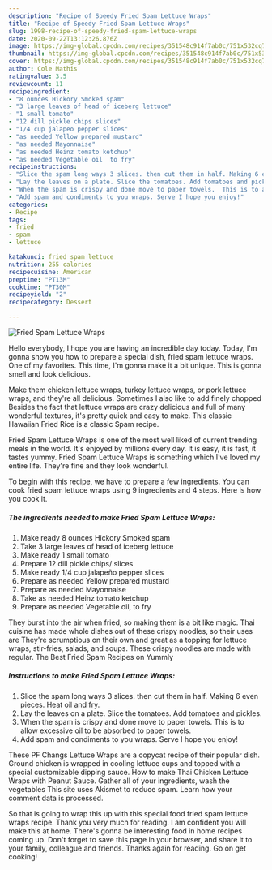 ```yaml
---
description: "Recipe of Speedy Fried Spam Lettuce Wraps"
title: "Recipe of Speedy Fried Spam Lettuce Wraps"
slug: 1998-recipe-of-speedy-fried-spam-lettuce-wraps
date: 2020-09-22T13:12:26.876Z
image: https://img-global.cpcdn.com/recipes/351548c914f7ab0c/751x532cq70/fried-spam-lettuce-wraps-recipe-main-photo.jpg
thumbnail: https://img-global.cpcdn.com/recipes/351548c914f7ab0c/751x532cq70/fried-spam-lettuce-wraps-recipe-main-photo.jpg
cover: https://img-global.cpcdn.com/recipes/351548c914f7ab0c/751x532cq70/fried-spam-lettuce-wraps-recipe-main-photo.jpg
author: Cole Mathis
ratingvalue: 3.5
reviewcount: 11
recipeingredient:
- "8 ounces Hickory Smoked spam"
- "3 large leaves of head of iceberg lettuce"
- "1 small tomato"
- "12 dill pickle chips slices"
- "1/4 cup jalapeo pepper slices"
- "as needed Yellow prepared mustard"
- "as needed Mayonnaise"
- "as needed Heinz tomato ketchup"
- "as needed Vegetable oil  to fry"
recipeinstructions:
- "Slice the spam long ways 3 slices. then cut them in half. Making 6 even pieces. Heat oil and fry."
- "Lay the leaves on a plate. Slice the tomatoes. Add tomatoes and pickles."
- "When the spam is crispy and done move to paper towels.  This is to allow excessive oil to be absorbed to paper towels."
- "Add spam and condiments to you wraps. Serve I hope you enjoy!"
categories:
- Recipe
tags:
- fried
- spam
- lettuce

katakunci: fried spam lettuce 
nutrition: 255 calories
recipecuisine: American
preptime: "PT13M"
cooktime: "PT30M"
recipeyield: "2"
recipecategory: Dessert

---
```



![Fried Spam Lettuce Wraps](https://img-global.cpcdn.com/recipes/351548c914f7ab0c/751x532cq70/fried-spam-lettuce-wraps-recipe-main-photo.jpg)

Hello everybody, I hope you are having an incredible day today. Today, I'm gonna show you how to prepare a special dish, fried spam lettuce wraps. One of my favorites. This time, I'm gonna make it a bit unique. This is gonna smell and look delicious.

Make them chicken lettuce wraps, turkey lettuce wraps, or pork lettuce wraps, and they&#39;re all delicious. Sometimes I also like to add finely chopped Besides the fact that lettuce wraps are crazy delicious and full of many wonderful textures, it&#39;s pretty quick and easy to make. This classic Hawaiian Fried Rice is a classic Spam recipe.

Fried Spam Lettuce Wraps is one of the most well liked of current trending meals in the world. It's enjoyed by millions every day. It is easy, it is fast, it tastes yummy. Fried Spam Lettuce Wraps is something which I've loved my entire life. They're fine and they look wonderful.


To begin with this recipe, we have to prepare a few ingredients. You can cook fried spam lettuce wraps using 9 ingredients and 4 steps. Here is how you cook it.

<!--inarticleads1-->

##### The ingredients needed to make Fried Spam Lettuce Wraps:

1. Make ready 8 ounces Hickory Smoked spam
1. Take 3 large leaves of head of iceberg lettuce
1. Make ready 1 small tomato
1. Prepare 12 dill pickle chips/ slices
1. Make ready 1/4 cup jalapeño pepper slices
1. Prepare as needed Yellow prepared mustard
1. Prepare as needed Mayonnaise
1. Take as needed Heinz tomato ketchup
1. Prepare as needed Vegetable oil,  to fry


They burst into the air when fried, so making them is a bit like magic. Thai cuisine has made whole dishes out of these crispy noodles, so their uses are They&#39;re scrumptious on their own and great as a topping for lettuce wraps, stir-fries, salads, and soups. These crispy noodles are made with regular. The Best Fried Spam Recipes on Yummly 

<!--inarticleads2-->

##### Instructions to make Fried Spam Lettuce Wraps:

1. Slice the spam long ways 3 slices. then cut them in half. Making 6 even pieces. Heat oil and fry.
1. Lay the leaves on a plate. Slice the tomatoes. Add tomatoes and pickles.
1. When the spam is crispy and done move to paper towels.  This is to allow excessive oil to be absorbed to paper towels.
1. Add spam and condiments to you wraps. Serve I hope you enjoy!


These PF Changs Lettuce Wraps are a copycat recipe of their popular dish. Ground chicken is wrapped in cooling lettuce cups and topped with a special customizable dipping sauce. How to make Thai Chicken Lettuce Wraps with Peanut Sauce. Gather all of your ingredients, wash the vegetables This site uses Akismet to reduce spam. Learn how your comment data is processed. 

So that is going to wrap this up with this special food fried spam lettuce wraps recipe. Thank you very much for reading. I am confident you will make this at home. There's gonna be interesting food in home recipes coming up. Don't forget to save this page in your browser, and share it to your family, colleague and friends. Thanks again for reading. Go on get cooking!
